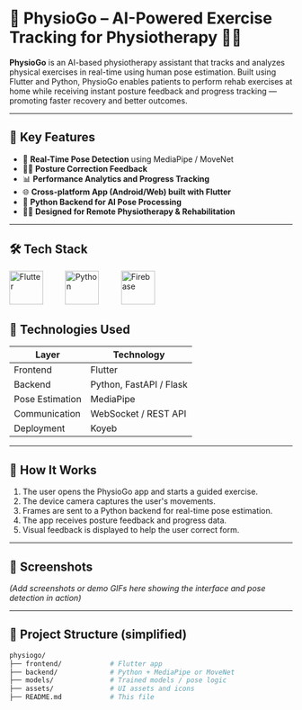 # 📱 PhysioGo – AI-Powered Exercise Tracking for Physiotherapy 💪🤖

**PhysioGo** is an AI-based physiotherapy assistant that tracks and analyzes physical exercises in real-time using human pose estimation. Built using Flutter and Python, PhysioGo enables patients to perform rehab exercises at home while receiving instant posture feedback and progress tracking — promoting faster recovery and better outcomes.

---

## 🧠 Key Features

- 🎯 **Real-Time Pose Detection** using MediaPipe / MoveNet
- 🧍‍♂️ **Posture Correction Feedback**
- 📊 **Performance Analytics and Progress Tracking**
- 🌐 **Cross-platform App (Android/Web) built with Flutter**
- 🔁 **Python Backend for AI Pose Processing**
- 👨‍⚕️ **Designed for Remote Physiotherapy & Rehabilitation**

---






## 🛠️ Tech Stack

<img src="https://cdn.jsdelivr.net/gh/devicons/devicon/icons/flutter/flutter-original.svg" alt="Flutter" width="60" />&nbsp;&nbsp;&nbsp;&nbsp;&nbsp;&nbsp;&nbsp;&nbsp;&nbsp;
<img src="https://cdn.jsdelivr.net/gh/devicons/devicon/icons/python/python-original.svg" alt="Python" width="60" />&nbsp;&nbsp;&nbsp;&nbsp;&nbsp;&nbsp;&nbsp;&nbsp;&nbsp;
<img src="https://cdn.jsdelivr.net/gh/devicons/devicon/icons/firebase/firebase-plain.svg" alt="Firebase" width="60" />




## 🧰 Technologies Used



| Layer         | Technology            |
|---------------|------------------------|
| Frontend      | Flutter                |
| Backend       | Python, FastAPI / Flask |
| Pose Estimation | MediaPipe    |
| Communication | WebSocket / REST API   |
| Deployment    | Koyeb |

---

## 🚀 How It Works

1. The user opens the PhysioGo app and starts a guided exercise.
2. The device camera captures the user's movements.
3. Frames are sent to a Python backend for real-time pose estimation.
4. The app receives posture feedback and progress data.
5. Visual feedback is displayed to help the user correct form.

---

## 📸 Screenshots

*(Add screenshots or demo GIFs here showing the interface and pose detection in action)*

---

## 📁 Project Structure (simplified)

```bash
physiogo/
├── frontend/            # Flutter app
├── backend/             # Python + MediaPipe or MoveNet
├── models/              # Trained models / pose logic
├── assets/              # UI assets and icons
├── README.md            # This file
